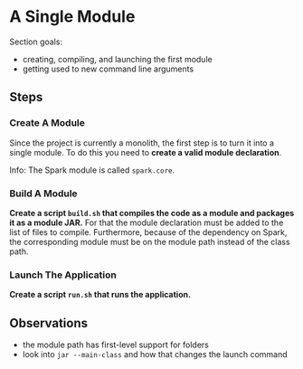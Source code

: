 # A Single Module

Section goals:

* creating, compiling, and launching the first module
* getting used to new command line arguments

## Steps

### Create A Module

Since the project is currently a monolith, the first step is to turn it into a single module.
To do this you need to **create a valid module declaration**.

Info: The Spark module is called `spark.core`.

### Build A Module

**Create a script `build.sh` that compiles the code as a module and packages it as a module JAR.**
For that the module declaration must be added to the list of files to compile.
Furthermore, because of the dependency on Spark, the corresponding module must be on the module path instead of the class path.

### Launch The Application

**Create a script `run.sh` that runs the application.**


## Observations

* the module path has first-level support for folders
* look into `jar --main-class` and how that changes the launch command
